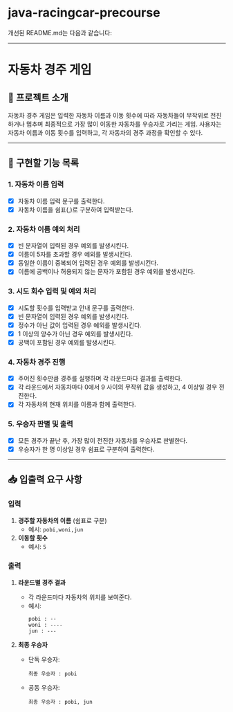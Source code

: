 # java-racingcar-precourse
개선된 README.md는 다음과 같습니다:

---

# 자동차 경주 게임

## 📌 프로젝트 소개

자동차 경주 게임은 입력한 자동차 이름과 이동 횟수에 따라 자동차들이 무작위로 전진하거나 멈추며 최종적으로 가장 많이 이동한 자동차를 우승자로 가리는 게임. 사용자는 자동차 이름과 이동 횟수를 입력하고, 각 자동차의 경주 과정을 확인할 수 있다.

---

## 🚗 구현할 기능 목록

### 1. **자동차 이름 입력**
- [x] 자동차 이름 입력 문구를 출력한다.
- [x] 자동차 이름을 쉼표(,)로 구분하여 입력받는다.

### 2. **자동차 이름 예외 처리**
- [x] 빈 문자열이 입력된 경우 예외를 발생시킨다.
- [x] 이름이 5자를 초과할 경우 예외를 발생시킨다.
- [x] 동일한 이름이 중복되어 입력된 경우 예외를 발생시킨다.
- [x] 이름에 공백이나 허용되지 않는 문자가 포함된 경우 예외를 발생시킨다.

### 3. **시도 회수 입력 및 예외 처리**
- [x] 시도할 횟수를 입력받고 안내 문구를 출력한다.
- [x] 빈 문자열이 입력된 경우 예외를 발생시킨다.
- [x] 정수가 아닌 값이 입력된 경우 예외를 발생시킨다.
- [x] 1 이상의 양수가 아닌 경우 예외를 발생시킨다.
- [x] 공백이 포함된 경우 예외를 발생시킨다.

### 4. **자동차 경주 진행**
- [x] 주어진 횟수만큼 경주를 실행하며 각 라운드마다 결과를 출력한다.
- [x] 각 라운드에서 자동차마다 0에서 9 사이의 무작위 값을 생성하고, 4 이상일 경우 전진한다.
- [x] 각 자동차의 현재 위치를 이름과 함께 출력한다.

### 5. **우승자 판별 및 출력**
- [x] 모든 경주가 끝난 후, 가장 많이 전진한 자동차를 우승자로 판별한다.
- [x] 우승자가 한 명 이상일 경우 쉼표로 구분하여 출력한다.

---

## 📥 입출력 요구 사항

### 입력
1. **경주할 자동차의 이름** (쉼표로 구분)
    - 예시: `pobi,woni,jun`
2. **이동할 횟수**
    - 예시: `5`

### 출력
1. **라운드별 경주 결과**
    - 각 라운드마다 자동차의 위치를 보여준다.
    - 예시:
      ```
      pobi : --
      woni : ----
      jun : ---
      ```

2. **최종 우승자**
    - 단독 우승자:
      ```
      최종 우승자 : pobi
      ```
    - 공동 우승자:
      ```
      최종 우승자 : pobi, jun
      ```